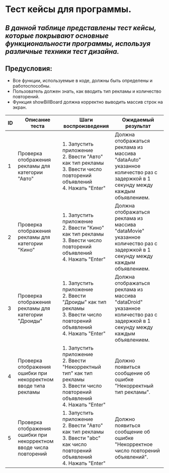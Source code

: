 # **Тест кейсы для программы.**

## _В данной таблице представлены тест кейсы, которые покрывают основные функциональности программы, используя различные техники тест дизайна._

## Предусловия:

- Все функции, используемые в коде, должны быть определены и работоспособны.
- Пользователь должен знать, как вводить тип рекламы и количество повторений.
- Функция showBillBoard должна корректно выводить массив строк на экран.

| ID | Описание теста                                                      | Шаги воспроизведения                                                                                                                        | Ожидаемый результат                                                                                                           |
|----|---------------------------------------------------------------------|---------------------------------------------------------------------------------------------------------------------------------------------|-------------------------------------------------------------------------------------------------------------------------------|
| 1  | Проверка отображения рекламы для категории "Авто"                   | 1. Запустить приложение <br> 2. Ввести "Авто" как тип рекламы <br> 3. Ввести число повторений объявлений <br> 4. Нажать "Enter"             | Должна отображаться реклама из массива "dataAuto" указанное количество раз с задержкой в 1 секунду между каждым объявлением.  |
| 2  | Проверка отображения рекламы для категории "Кино"                   | 1. Запустить приложение <br> 2. Ввести "Кино" как тип рекламы <br> 3. Ввести число повторений объявлений <br> 4. Нажать "Enter"             | Должна отображаться реклама из массива "dataMovie" указанное количество раз с задержкой в 1 секунду между каждым объявлением. |
| 3  | Проверка отображения рекламы для категории "Дроиды"                 | 1. Запустить приложение <br> 2. Ввести "Дроиды" как тип рекламы <br> 3. Ввести число повторений объявлений <br> 4. Нажать "Enter"           | Должна отображаться реклама из массива "dataDroid" указанное количество раз с задержкой в 1 секунду между каждым объявлением. |
| 4  | Проверка отображения ошибки при некорректном вводе типа рекламы     | 1. Запустить приложение <br> 2. Ввести "Некорректный тип" как тип рекламы <br> 3. Ввести число повторений объявлений <br> 4. Нажать "Enter" | Должно появиться сообщение об ошибке "Некорректный тип рекламы".                                                              |
| 5  | Проверка отображения ошибки при некорректном вводе числа повторений | 1. Запустить приложение <br> 2. Ввести "Авто" как тип рекламы <br> 3. Ввести "abc" как число повторений объявлений <br> 4. Нажать "Enter"   | Должно появиться сообщение об ошибке "Некорректное число повторений объявлений".                                              |
